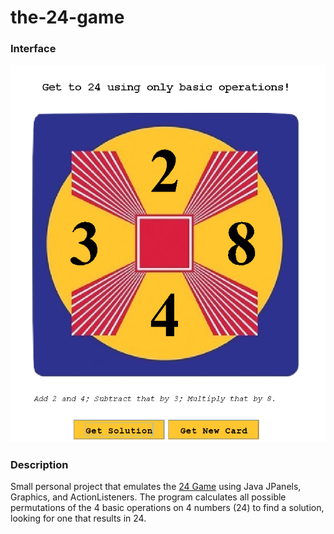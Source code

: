 # the-24-game
### Interface
![demo](https://github.com/candace-sun/the-24-game/blob/main/24game.PNG)

### Description
Small personal project that emulates the [24 Game](https://www.24game.com/) using Java JPanels, Graphics, and ActionListeners. The program calculates all possible permutations of the 4 basic operations on 4 numbers (24) to find a solution, looking for one that results in 24.
